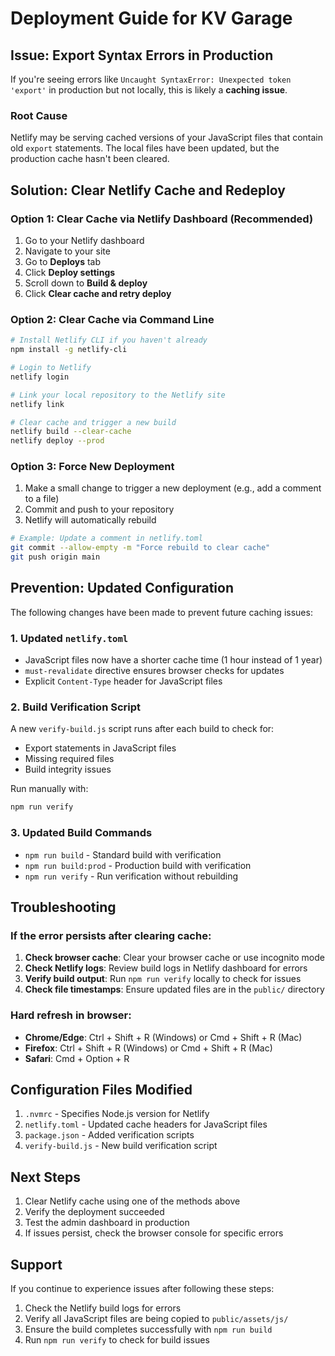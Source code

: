 # Deployment Guide for KV Garage

## Issue: Export Syntax Errors in Production

If you're seeing errors like `Uncaught SyntaxError: Unexpected token 'export'` in production but not locally, this is likely a **caching issue**.

### Root Cause

Netlify may be serving cached versions of your JavaScript files that contain old `export` statements. The local files have been updated, but the production cache hasn't been cleared.

## Solution: Clear Netlify Cache and Redeploy

### Option 1: Clear Cache via Netlify Dashboard (Recommended)

1. Go to your Netlify dashboard
2. Navigate to your site
3. Go to **Deploys** tab
4. Click **Deploy settings**
5. Scroll down to **Build & deploy**
6. Click **Clear cache and retry deploy**

### Option 2: Clear Cache via Command Line

```bash
# Install Netlify CLI if you haven't already
npm install -g netlify-cli

# Login to Netlify
netlify login

# Link your local repository to the Netlify site
netlify link

# Clear cache and trigger a new build
netlify build --clear-cache
netlify deploy --prod
```

### Option 3: Force New Deployment

1. Make a small change to trigger a new deployment (e.g., add a comment to a file)
2. Commit and push to your repository
3. Netlify will automatically rebuild

```bash
# Example: Update a comment in netlify.toml
git commit --allow-empty -m "Force rebuild to clear cache"
git push origin main
```

## Prevention: Updated Configuration

The following changes have been made to prevent future caching issues:

### 1. Updated `netlify.toml`

- JavaScript files now have a shorter cache time (1 hour instead of 1 year)
- `must-revalidate` directive ensures browser checks for updates
- Explicit `Content-Type` header for JavaScript files

### 2. Build Verification Script

A new `verify-build.js` script runs after each build to check for:
- Export statements in JavaScript files
- Missing required files
- Build integrity issues

Run manually with:
```bash
npm run verify
```

### 3. Updated Build Commands

- `npm run build` - Standard build with verification
- `npm run build:prod` - Production build with verification
- `npm run verify` - Run verification without rebuilding

## Troubleshooting

### If the error persists after clearing cache:

1. **Check browser cache**: Clear your browser cache or use incognito mode
2. **Check Netlify logs**: Review build logs in Netlify dashboard for errors
3. **Verify build output**: Run `npm run verify` locally to check for issues
4. **Check file timestamps**: Ensure updated files are in the `public/` directory

### Hard refresh in browser:

- **Chrome/Edge**: Ctrl + Shift + R (Windows) or Cmd + Shift + R (Mac)
- **Firefox**: Ctrl + Shift + R (Windows) or Cmd + Shift + R (Mac)
- **Safari**: Cmd + Option + R

## Configuration Files Modified

1. `.nvmrc` - Specifies Node.js version for Netlify
2. `netlify.toml` - Updated cache headers for JavaScript files
3. `package.json` - Added verification scripts
4. `verify-build.js` - New build verification script

## Next Steps

1. Clear Netlify cache using one of the methods above
2. Verify the deployment succeeded
3. Test the admin dashboard in production
4. If issues persist, check the browser console for specific errors

## Support

If you continue to experience issues after following these steps:

1. Check the Netlify build logs for errors
2. Verify all JavaScript files are being copied to `public/assets/js/`
3. Ensure the build completes successfully with `npm run build`
4. Run `npm run verify` to check for build issues
